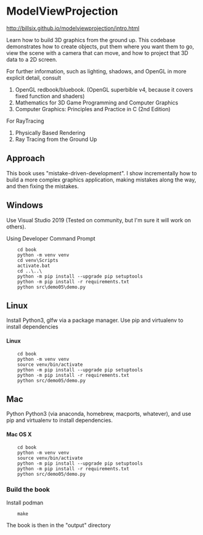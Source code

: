 ModelViewProjection
===================

http://billsix.github.io/modelviewprojection/intro.html

Learn how to build 3D graphics from the ground up.
This codebase demonstrates how to create objects, put
them where you want them to go, view the scene with a camera
that can move, and how to project that 3D data to a 2D screen.


For further information, such as lighting, shadows, and
OpenGL in more explicit detail, consult
1) OpenGL redbook/bluebook. (OpenGL superbible v4, because it covers fixed function and shaders)
2) Mathematics for 3D Game Programming and Computer Graphics
3) Computer Graphics: Principles and Practice in C (2nd Edition)

For RayTracing
1) Physically Based Rendering
2) Ray Tracing from the Ground Up


Approach
--------
This book uses "mistake-driven-development".  I show incrementally
how to build a more complex graphics application, making mistakes along
the way, and then fixing the mistakes.

Windows
-------
Use Visual Studio 2019 (Tested on community, but I'm sure it will work on others).

Using Developer Command Prompt

        cd book
        python -m venv venv
        cd venv\Scripts
        activate.bat
        cd ..\..\
        python -m pip install --upgrade pip setuptools
        python -m pip install -r requirements.txt
        python src\demo05\demo.py


Linux
-----
Install Python3, glfw via a package manager.  Use pip and virtualenv to install dependencies


#### Linux


        cd book
        python -m venv venv
        source venv/bin/activate
        python -m pip install --upgrade pip setuptools
        python -m pip install -r requirements.txt
        python src/demo05/demo.py


Mac
---
Python Python3 (via anaconda, homebrew, macports, whatever), and use pip and virtualenv to install dependencies.

#### Mac OS X

        cd book
        python -m venv venv
        source venv/bin/activate
        python -m pip install --upgrade pip setuptools
        python -m pip install -r requirements.txt
        python src/demo05/demo.py


### Build the book

Install podman


        make

The book is then in the "output" directory
